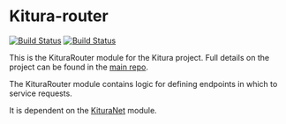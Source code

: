 # Kitura-router

[![Build Status](https://travis-ci.org/IBM-Swift/Kitura.svg?branch=master)](https://travis-ci.org/IBM-Swift/Kitura)
[![Build Status](https://travis-ci.org/IBM-Swift/Kitura.svg?branch=develop)](https://travis-ci.org/IBM-Swift/Kitura)

This is the KituraRouter module for the Kitura project. Full details on the project can be found in the [main repo](https://github.com/IBM-Swift/Kitura).

The KituraRouter module contains logic for defining endpoints in which to service requests.

It is dependent on the [KituraNet](https://github.com/IBM-Swift/Kitura-net) module.
